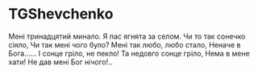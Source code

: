 # TGShevchenko

Мені тринадцятий минало.
Я пас ягнята за селом.
Чи то так сонечко сіяло,
Чи так мені чого було?
Мені так любо, любо стало,
Неначе в Бога......
І сонце гріло, не пекло!
Та недовго сонце гріло,
Нема в мене хати!
Не дав мені Бог нічого!..
